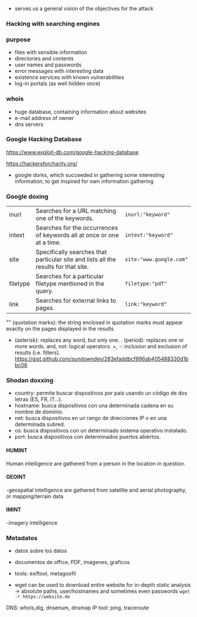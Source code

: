 - serves us a general vision of the objectives for the attack
### Hacking with searching engines
### purpose
- files with sensible information
- directories and contents
- user names and passwords
- error messages with interesting data
- existence services with known vulnerabilities
- log-in portals (as well hidden once)


### whois
- huge database, containing information about websites
- e-mail address of owner
- dns servers


### Google Hacking Database
https://www.exploit-db.com/google-hacking-database

https://hackersforcharity.org/
- google dorks, which succeeded in gathering some interesting information, to get inspired for own information gathering
### Google doxing
|   |   |   |
|---|---|---|
|inurl|Searches for a URL matching one of the keywords.|`inurl:"keyword"`|
|intext|Searches for the occurrences of keywords all at once or one at a time.|`intext:"keyword"`|
|site|Specifically searches that particular site and lists all the results for that site.|`site:"www.google.com"`|
|filetype|Searches for a particular filetype mentioned in the query.|`filetype:"pdf"`|
|link|Searches for external links to pages.|`link:"keyword"`|

"" (quotation marks): the string enclosed in quotation marks must appear exactly on the pages displayed in the results
* (asterisk): replaces any word, but only one.
 . (period): replaces one or more words.
 and, not: logical operators.
  +, -: inclusion and exclusion of results (i.e. filters).
https://gist.github.com/sundowndev/283efaddbcf896ab405488330d1bbc06



### Shodan doxxing
- country: permite buscar dispositivos por país usando un código de dos letras (ES, FR, IT…).
- hostname: busca dispositivos con una determinada cadena en su nombre de dominio.
- net: busca dispositivos en un rango de direcciones IP o en una
determinada subred.
- os: busca dispositivos con un determinado sistema operativo instalado.
- port: busca dispositivos con determinados puertos abiertos.

#### HUMINT
Human intelligence are gathered from a person in the location in question.
#### GEOINT
-geospatial intelligence are gathered from satellite and aerial photography, or mapping/terrain data

#### IMINT
-imagery intelligence 


### Metadatos
- datos sobre los datos
- documentos de office, PDF, imagenes, graficos
- tools: exiftool, metagoofil

- wget can be used to download entire website for in-depth static analysis 
-> absolute paths, user/hostnames and sometimes even passwords
`wget -r hhtps://website.de`



DNS: whois,dig, dnsenum, dnsmap IP tool: ping, traceroute